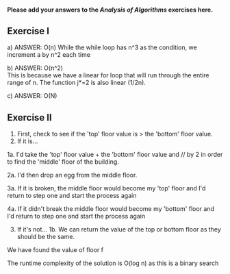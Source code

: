 #### Please add your answers to the ***Analysis of  Algorithms*** exercises here.

## Exercise I

a) ANSWER: O(n)
While the while loop has n^3 as the condition, we increment a by 
n^2 each time


b) ANSWER: O(n^2)   
This is because we have a linear for loop that will run through the entire
range of n. The function j*=2 is also linear (1/2n).  


c) ANSWER: O(N)

## Exercise II

1. First, check to see if the 'top' floor value is > the 'bottom' floor value.
2. If it is...

  1a. I'd take the 'top' floor value + the 'bottom' floor value and // by 2 
  in order to find the 'middle' floor of the building.

  2a. I'd then drop an egg from the middle floor. 

  3a. If it is broken, the middle floor would become my 'top' floor
  and I'd return to step one and start the process again

  4a. If it didn't break the middle floor would become my 'bottom' floor
  and I'd return to step one and start the process again

3. If it's not...
  1b. We can return the value of the top or bottom floor as they should be the same.

We have found the value of floor f

The runtime complexity of the solution is O(log n) as this is a binary search

